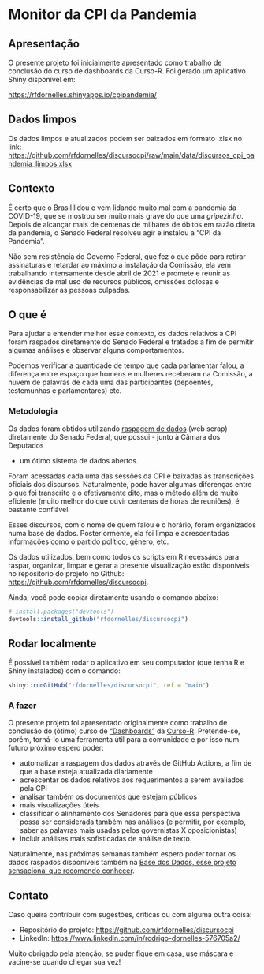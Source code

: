 
<!-- README.md is generated from README.Rmd. Please edit that file -->

# Monitor da CPI da Pandemia

## Apresentação

O presente projeto foi inicialmente apresentado como trabalho de
conclusão do curso de dashboards da Curso-R. Foi gerado um aplicativo
Shiny disponível em:

<https://rfdornelles.shinyapps.io/cpipandemia/>

## Dados limpos

Os dados limpos e atualizados podem ser baixados em formato .xlsx no link: <https://github.com/rfdornelles/discursocpi/raw/main/data/discursos_cpi_pandemia_limpos.xlsx>

## Contexto

É certo que o Brasil lidou e vem lidando muito mal com a pandemia da
COVID-19, que se mostrou ser muito mais grave do que uma *gripezinha*.
Depois de alcançar mais de centenas de milhares de óbitos em razão
direta da pandemia, o Senado Federal resolveu agir e instalou a “CPI da
Pandemia”.

Não sem resistência do Governo Federal, que fez o que pôde para retirar
assinaturas e retardar ao máximo a instalação da Comissão, ela vem
trabalhando intensamente desde abril de 2021 e promete e reunir as
evidências de mal uso de recursos públicos, omissões dolosas e
responsabilizar as pessoas culpadas.

## O que é

Para ajudar a entender melhor esse contexto, os dados relativos à CPI
foram raspados diretamente do Senado Federal e tratados a fim de
permitir algumas análises e observar alguns comportamentos.

Podemos verificar a quantidade de tempo que cada parlamentar falou, a
diferença entre espaço que homens e mulheres receberam na Comissão, a
nuvem de palavras de cada uma das participantes (depoentes, testemunhas
e parlamentares) etc.

### Metodologia

Os dados foram obtidos utilizando [raspagem de
dados](https://pt.wikipedia.org/wiki/Coleta_de_dados_web) (web scrap)
diretamente do Senado Federal, que possui - junto à Câmara dos Deputados
- um ótimo sistema de dados abertos.

Foram acessadas cada uma das sessões da CPI e baixadas as transcrições
oficiais dos discursos. Naturalmente, pode haver algumas diferenças
entre o que foi transcrito e o efetivamente dito, mas o método além de
muito eficiente (muito melhor do que ouvir centenas de horas de
reuniões), é bastante confiável.

Esses discursos, com o nome de quem falou e o horário, foram organizados
numa base de dados. Posteriormente, ela foi limpa e acrescentadas
informações como o partido político, gênero, etc.

Os dados utilizados, bem como todos os scripts em R necessáros para
raspar, organizar, limpar e gerar a presente visualização estão
disponíveis no repositório do projeto no Github:
<https://github.com/rfdornelles/discursocpi>.

Ainda, você pode copiar diretamente usando o comando abaixo:

``` r
# install.packages("devtools")
devtools::install_github("rfdornelles/discursocpi")
```

## Rodar localmente

É possível também rodar o aplicativo em seu computador (que tenha R e Shiny instalados) com o comando:

``` r
shiny::runGitHub("rfdornelles/discursocpi", ref = "main")
```

### A fazer

O presente projeto foi apresentado originalmente como trabalho de
conclusão do (ótimo) curso de
[“Dashboards”](https://curso-r.com/cursos/dashboards/) da
[Curso-R](https://twitter.com/curso_r). Pretende-se, porém, torná-lo uma
ferramenta útil para a comunidade e por isso num futuro próximo espero
poder:

-   automatizar a raspagem dos dados através de GitHub Actions, a fim de
    que a base esteja atualizada diariamente
-   acrescentar os dados relativos aos requerimentos a serem avaliados
    pela CPI
-   analisar também os documentos que estejam públicos
-   mais visualizações úteis
-   classificar o alinhamento dos Senadores para que essa perspectiva
    possa ser considerada também nas análises (e permitir, por exemplo,
    saber as palavras mais usadas pelos governistas X oposicionistas)
-   incluir análises mais sofisticadas de análise de texto.

Naturalmente, nas próximas semanas também espero poder tornar os dados
raspados disponíveis também na [Base dos Dados, esse projeto sensacional
que recomendo conhecer](https://basedosdados.github.io/mais/).

## Contato

Caso queira contribuir com sugestões, críticas ou com alguma outra
coisa:

-   Repositório do projeto: <https://github.com/rfdornelles/discursocpi>
-   LinkedIn: <https://www.linkedin.com/in/rodrigo-dornelles-576705a2/>

Muito obrigado pela atenção, se puder fique em casa, use máscara e
vacine-se quando chegar sua vez!
